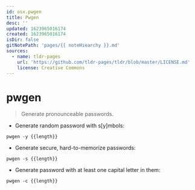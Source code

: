 ```yaml
---
id: osx.pwgen
title: Pwgen
desc: ''
updated: 1623965016174
created: 1623965016174
isDir: false
gitNotePath: 'pages/{{ noteHiearchy }}.md'
sources:
  - name: tldr-pages
    url: 'https://github.com/tldr-pages/tldr/blob/master/LICENSE.md'
    license: Creative Commons
---
```

# pwgen

> Generate pronounceable passwords.

- Generate random password with s[y]mbols:

`pwgen -y {{length}}`

- Generate secure, hard-to-memorize passwords:

`pwgen -s {{length}}`

- Generate password with at least one capital letter in them:

`pwgen -c {{length}}`

